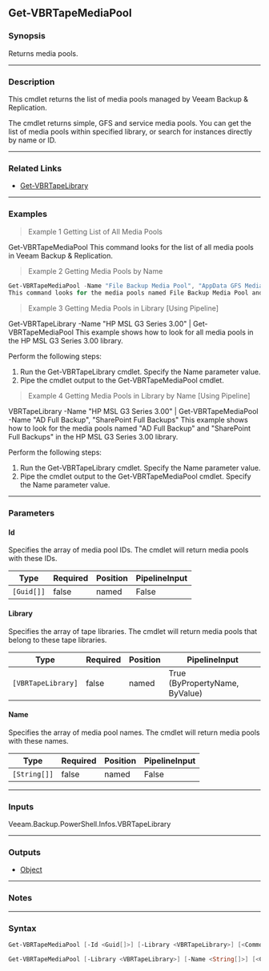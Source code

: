 Get-VBRTapeMediaPool
--------------------

### Synopsis
Returns media pools.

---

### Description

This cmdlet returns the list of media pools managed by Veeam Backup & Replication.

The cmdlet returns simple, GFS and service media pools.  You can get the list of media pools within specified library, or search for instances directly by name or ID.

---

### Related Links
* [Get-VBRTapeLibrary](Get-VBRTapeLibrary)

---

### Examples
> Example 1 Getting List of All Media Pools

Get-VBRTapeMediaPool
This command looks for the list of all media pools in Veeam Backup & Replication.
> Example 2 Getting Media Pools by Name

```PowerShell
Get-VBRTapeMediaPool -Name "File Backup Media Pool", "AppData GFS Media Pool"
This command looks for the media pools named File Backup Media Pool and AppData GFS Media Pool.
```
> Example 3 Getting Media Pools in Library [Using Pipeline]

Get-VBRTapeLibrary -Name "HP MSL G3 Series 3.00" | Get-VBRTapeMediaPool
This example shows how to look for all media pools in the HP MSL G3 Series 3.00 library.

Perform the following steps:
1. Run the Get-VBRTapeLibrary cmdlet. Specify the Name parameter value.
2. Pipe the cmdlet output to the Get-VBRTapeMediaPool cmdlet.
> Example 4 Getting Media Pools in Library by Name [Using Pipeline]

VBRTapeLibrary -Name "HP MSL G3 Series 3.00" | Get-VBRTapeMediaPool -Name "AD Full Backup", "SharePoint Full Backups"
This example shows how to look for the media pools named "AD Full Backup" and "SharePoint Full Backups" in the HP MSL G3 Series 3.00 library.

Perform the following steps:
1. Run the Get-VBRTapeLibrary cmdlet. Specify the Name parameter value.
2. Pipe the cmdlet output to the Get-VBRTapeMediaPool cmdlet. Specify the Name parameter value.

---

### Parameters
#### **Id**
Specifies the array of media pool IDs. The cmdlet will return media pools with these IDs.

|Type      |Required|Position|PipelineInput|
|----------|--------|--------|-------------|
|`[Guid[]]`|false   |named   |False        |

#### **Library**
Specifies the array of tape libraries. The cmdlet will return media pools that belong to these tape libraries.

|Type              |Required|Position|PipelineInput                 |
|------------------|--------|--------|------------------------------|
|`[VBRTapeLibrary]`|false   |named   |True (ByPropertyName, ByValue)|

#### **Name**
Specifies the array of media pool names. The cmdlet will return media pools with these names.

|Type        |Required|Position|PipelineInput|
|------------|--------|--------|-------------|
|`[String[]]`|false   |named   |False        |

---

### Inputs
Veeam.Backup.PowerShell.Infos.VBRTapeLibrary

---

### Outputs
* [Object](https://learn.microsoft.com/en-us/dotnet/api/System.Object)

---

### Notes

---

### Syntax
```PowerShell
Get-VBRTapeMediaPool [-Id <Guid[]>] [-Library <VBRTapeLibrary>] [<CommonParameters>]
```
```PowerShell
Get-VBRTapeMediaPool [-Library <VBRTapeLibrary>] [-Name <String[]>] [<CommonParameters>]
```
